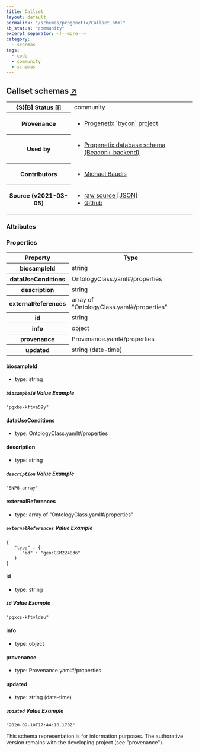 ```yaml
---
title: Callset
layout: default
permalink: "/schemas/progenetix/Callset.html"
sb_status: "community"
excerpt_separator: <!--more-->
category:
  - schemas
tags:
  - code
  - community
  - schemas
---
```



<div id="schema-header-title">
  <h2>Callset <span id="schema-header-title-project">schemas <a href="https://github.com/progenetix/schemas" target="_BLANK">&nearr;</a></span> </h2>
</div>

<table id="schema-header-table">
  <tr>
    <th>{S}[B] Status <a href="https://schemablocks.org/about/sb-status-levels.html">[i]</a></th>
    <td><div id="schema-header-status">community</div></td>
  </tr>

  <tr>
    <th>Provenance</th>
    <td>
      <ul>
<li><a href="https://github.com/progenetix/bycon/">Progenetix `bycon` project</a></li>
      </ul>
    </td>
  </tr>
  <tr>
    <th>Used by</th>
    <td>
      <ul>
<li><a href="https://github.com/progenetix/schemas/">Progenetix database schema (Beacon+ backend)</a></li>
      </ul>
    </td>
  </tr>

<!--more-->

  <tr>
    <th>Contributors</th>
    <td>
      <ul>
<li><a href="https://orcid.org/0000-0002-9903-4248">Michael Baudis</a></li>
      </ul>
    </td>
  </tr>
  <tr>
    <th>Source (v2021-03-05)</th>
    <td>
      <ul>
        <li><a href="current/Callset.json" target="_BLANK">raw source [JSON]</a></li>
        <li><a href="https://github.com/progenetix/schemas/blob/master/schemas/Callset.yaml" target="_BLANK">Github</a></li>
      </ul>
    </td>
  </tr>
</table>

<div id="schema-attributes-title">
  <h3>Attributes</h3>
</div>


### Properties

<table id="schema-properties-table">
  <tr>
    <th>Property</th>
    <th>Type</th>
  </tr>
  <tr>
    <th>biosampleId</th>
    <td>string</td>
  </tr>
  <tr>
    <th>dataUseConditions</th>
    <td>OntologyClass.yaml#/properties</td>
  </tr>
  <tr>
    <th>description</th>
    <td>string</td>
  </tr>
  <tr>
    <th>externalReferences</th>
    <td>array of "OntologyClass.yaml#/properties"</td>
  </tr>
  <tr>
    <th>id</th>
    <td>string</td>
  </tr>
  <tr>
    <th>info</th>
    <td>object</td>
  </tr>
  <tr>
    <th>provenance</th>
    <td>Provenance.yaml#/properties</td>
  </tr>
  <tr>
    <th>updated</th>
    <td>string (date-time)</td>
  </tr>

</table>


#### biosampleId

* type: string



##### `biosampleId` Value Example  

```
"pgxbs-kftva59y"
```

#### dataUseConditions

* type: OntologyClass.yaml#/properties




#### description

* type: string



##### `description` Value Example  

```
"SNP6 array"
```

#### externalReferences

* type: array of "OntologyClass.yaml#/properties"



##### `externalReferences` Value Example  

```
{
   "type" : {
      "id" : "geo:GSM224836"
   }
}
```

#### id

* type: string



##### `id` Value Example  

```
"pgxcs-kftvldsu"
```

#### info

* type: object




#### provenance

* type: Provenance.yaml#/properties




#### updated

* type: string (date-time)



##### `updated` Value Example  

```
"2020-09-10T17:44:10.170Z"
```
<div id="schema-footer">
This schema representation is for information purposes. The authorative 
version remains with the developing project (see "provenance").
</div>


